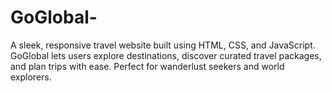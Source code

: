 # GoGlobal-
A sleek, responsive travel website built using HTML, CSS, and JavaScript. GoGlobal lets users explore destinations, discover curated travel packages, and plan trips with ease. Perfect for wanderlust seekers and world explorers.
